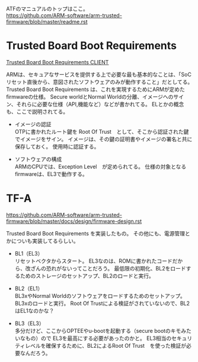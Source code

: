 ATFのマニュアルのトップはここ。  
https://github.com/ARM-software/arm-trusted-firmware/blob/master/readme.rst


# Trusted Board Boot Requirements
[Trusted Board Boot Requirements CLIENT](https://developer.arm.com/docs/den0006/latest/trusted-board-boot-requirements-client-tbbr-client-armv8-a)

ARMは、セキュアなサービスを提供する上で必要な最も基本的なことは、「SoCリセット直後から、意図されたソフトウェアのみが動作すること」だとしてる。
Trusted Board Boot Requirements は、これを実現するためにARMが定めたfirmwareの仕様。
Secure worldとNormal Worldの分離、イメージへのサイン、それらに必要な仕様（API,機能など）などが書かれてる。
ELとかの概念も、ここで説明されてる。

* イメージの認証  
OTPに書かれたルート鍵を Root Of Trust　として、そこから認証された鍵でイメージをサイン。
イメージは、その鍵の証明書やイメージの署名と共に保存しておく。
使用時に認証する。

* ソフトウェアの構成  
ARMのCPUでは、Exception Level　が定められてる。
仕様の対象となるfirmwareは、EL3で動作する。


# TF-A
https://github.com/ARM-software/arm-trusted-firmware/blob/master/docs/design/firmware-design.rst

Trusted Board Boot Requirements を実装したもの。
その他にも、電源管理とかについも実装してるらしい。

* BL1（EL3）  
リセットベクタからスタート。
EL3なのは、ROMに書かれたコードだから、改ざんの恐れがないってことだろう。
最低限の初期化、BL2をロードするためのストレージのセットアップ、BL2のロードと実行。

* BL2（EL1）  
BL3xやNormal Worldのソフトウェアをロードするためのセットアップ。
BL3xのロードと実行。
Root Of Trustによる検証がされていないので、BL2はEL1なのかな？

* BL3（EL3）  
多分だけど、ここからOPTEEやu-bootを起動する（secure bootのキモみたいなもの）ので
EL3を最高にする必要があったのかと。
EL3相当のセキュリティレベルを確保するために、BL2によるRoot Of Trust　を使った検証が必要なんだろう。
